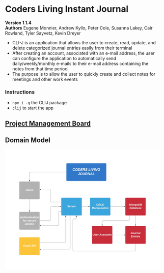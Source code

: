 
# Coders Living Instant Journal
__Version 1.1.4__  
__Authors__ Eugene Monnier, Andrew Kyllo, Peter Cole, Susanna Lakey, Cair Rowland, Tyler Sayvetz, Kevin Dreyer  
- CLI-J is an application that allows the user to create, read, update, and delete categorized journal entries easily from their terminal
- After creating an account, associated with an e-mail address, the user can configure the application to automatically send daily/weekly/monthly e-mails to their e-mail address containing the notes from that time period
- The purpose is to allow the user to quickly create and collect notes for meetings and other work events

### Instructions
- `npm i -g` the CLIJ package
- `clij` to start the app

## [Project Management Board](https://github.com/Coders-Living-Instant-Work-Journal/coders-living-instant-journal-client/projects/1)

## Domain Model
![CLI-J Domain Model](./assets/coders-living-instant-journal-dom.jpeg)

